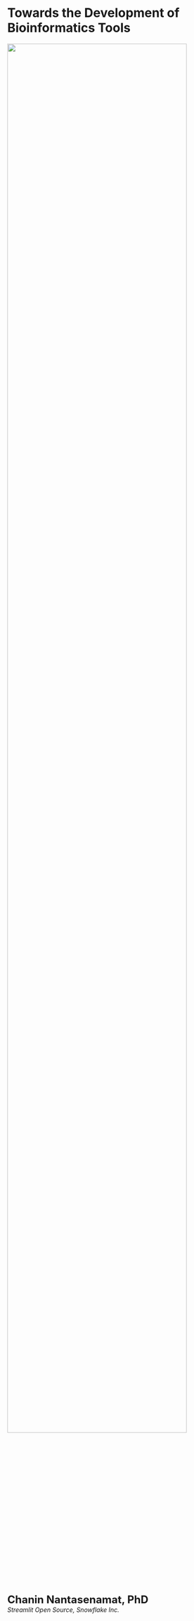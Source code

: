 # Towards the Development of Bioinformatics Tools

<p>
  <img src="https://github.com/dataprofessor/bioinformatics_talk/blob/master/images/bioinformatics-cover-image.png?raw=true" width="90%">
</p>

<div style="font-size:24px"><b>Chanin Nantasenamat, PhD</b></div>
<i>Streamlit Open Source, Snowflake Inc.</i>
